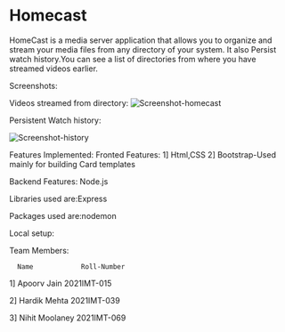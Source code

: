 # Homecast
HomeCast is a media server application that allows you to organize and stream your media files from any directory of your system.
It also Persist watch history.You can see a list of directories from where you have streamed videos earlier.

Screenshots:

Videos streamed from directory:
![Screenshot-homecast](https://user-images.githubusercontent.com/114798928/224531407-83b61f8a-de9c-41af-8665-061b0e5e4969.png)



Persistent Watch history:

![Screenshot-history](https://user-images.githubusercontent.com/114798928/224531184-09c7c846-cdab-456f-a413-bf13222908c5.png)

Features Implemented:
Fronted Features:
1] Html,CSS
2] Bootstrap-Used mainly for building Card templates

Backend Features:
Node.js

Libraries used are:Express

Packages used are:nodemon

Local setup:

Team Members:

      Name            Roll-Number
      
1] Apoorv Jain        2021IMT-015

2] Hardik Mehta       2021IMT-039

3] Nihit Moolaney     2021IMT-069
